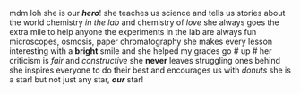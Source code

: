 mdm loh
she is our **_hero_**!
she teaches us science and tells us stories about the world
chemistry _in the lab_ and chemistry of _love_
she always goes the extra mile to help anyone
the experiments in the lab are always fun
microscopes, osmosis, paper chromatography
she makes every lesson interesting with a **bright** smile
and she helped my grades go # up # 
her criticism is _fair_ and _constructive_
she **never** leaves struggling ones behind
she inspires everyone to do their best
and encourages us with _donuts_
she is a star!
but not just any star, **_our_** star!
